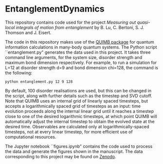 # EntanglementDynamics

This repository contains code used for the project *Measuring out quasi-local integrals of motion from entanglement* by B. Lu, C. Bertoni, S. J. Thomson and J. Eisert.

The code in this repository makes use of the [QUIMB package](https://quimb.readthedocs.io/en/latest/) for quantum information calculations in many-body quantum systems. The Python script ``entanglement.py" generates the data used in this project. It takes three command line arguments, for the system size, disorder strength and maximum bond dimension respectively. For example, to run a simulation for L=12 at disorder strength d=9 and bond dimension chi=128, the command is the following:

```
python entanglement.py 12 9 128
```

By default, 100 disorder realisations are used, but this can be changed in the script, along with further details such as the timestep and SVD cutoff. Note that QUIMB uses an internal grid of linearly spaced timesteps, but accepts a logarithmically spaced grid of timesteps as an input: time evolution proceeds along the internal linear grid until it reaches a timestep close to one of the desired logarithmic timesteps, at which point QUIMB will automatically adjust the internal timestep to obtain the evolved state at the desired time. Observables are calculated only at logarithmically-spaced timesteps, not at every linear timestep, for more efficient use of computational resources.

The Jupyter notebook ``figures.ipynb" contains the code used to process the data and generate the figures shown in the manuscript. The data corresponding to this project may be found on [Zenodo](https://doi.org/10.5281/zenodo.7322988).
